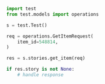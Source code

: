 <!-- Start SDK Example Usage -->


```python
import test
from test.models import operations

s = test.Test()

req = operations.GetItemRequest(
    item_id=548814,
)

res = s.stories.get_item(req)

if res.story is not None:
    # handle response
```
<!-- End SDK Example Usage -->